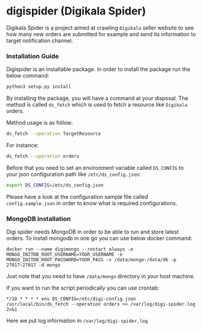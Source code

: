 # digispider (Digikala Spider)

Digikala Spider is a project aimed at crawling `Digikala` seller website to see how many new orders are submitted for example and send its information to target notification channel. 

### Installation Guide

Digispider is an installable package. In order to install the package run the below command:

```bash
python3 setup.py install
```

By installing the package, you will have a command at your disposal. The method is called
`ds_fetch` which is used to fetch a resource like `Digikala` orders.

Method usage is as follow:

```bash
ds_fetch --operation TargetResource
```

For instance:

```bash
ds_fetch --operation orders
```

Before that you need to set an environment variable called `DS_CONFIG` to your json configuration 
path like `/etc/ds_config.json`:

```bash
export DS_CONFIG=/etc/ds_config.json
```

Please have a look at the configuration sample file called `config.sample.json` in order to know what is required configurations.

### MongoDB installation

Digi spider needs MongoDB in order to be able to run and store latest orders. To install mongodb in one go you can use below docker command:

```
docker run --name digimongo --restart always -e MONGO_INITDB_ROOT_USERNAME=YOUR_USERNAME -e MONGO_INITDB_ROOT_PASSWORD=YOUR_PASS -v /data/mongo:/data/db -p 27017:27017 -d mongo
```

Just note that you need to have `/data/mongo` directory in your host machine.

If you want to run the script periodically you can use crontab:

```
*/10 * * * * env DS_CONFIG=/etc/digi-config.json /usr/local/bin/ds_fetch --operation orders >> /var/log/digi-spider.log 2>&1
```

Here we put log information in `/var/log/digi-spider.log`
